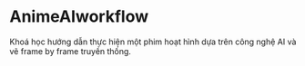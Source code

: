 # AnimeAIworkflow
Khoá học hướng dẫn thực hiện một phim hoạt hình dựa trên công nghệ AI và vẽ frame by frame truyền thống.

